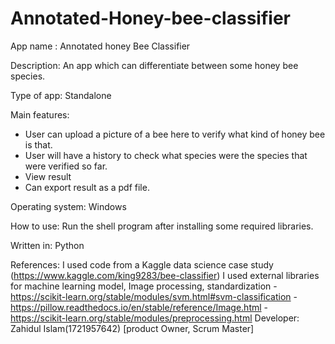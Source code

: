 # Annotated-Honey-bee-classifier
App name : Annotated honey Bee Classifier

Description: An app which can differentiate between some honey bee species.

Type of app: Standalone 

Main features:

- User can upload a picture of a bee here to verify what kind of honey bee is that.
- User will have a history to check what species were the species that were verified so far.
- View result
- Can export result as a pdf file.

Operating system: Windows

How to use: Run the shell program after installing some required libraries.

Written in: Python

References: I used code from a Kaggle data science case study (https://www.kaggle.com/king9283/bee-classifier)
            I used external libraries for machine learning model, Image processing, standardization
                                   - https://scikit-learn.org/stable/modules/svm.html#svm-classification
                                   - https://pillow.readthedocs.io/en/stable/reference/Image.html
                                   - https://scikit-learn.org/stable/modules/preprocessing.html
Developer: 
Zahidul Islam(1721957642) [product Owner, Scrum Master]
